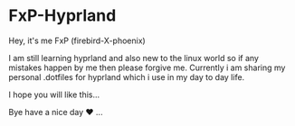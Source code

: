# FxP-Hyprland

Hey, it's me FxP (firebird-X-phoenix) 

I am still learning hyprland and also new to the linux world so if any mistakes happen by me then please forgive me.
Currently i am sharing my personal .dotfiles for hyprland which i use in my day to day life.

I hope you will like this...

Bye have a nice day ❤️ ...